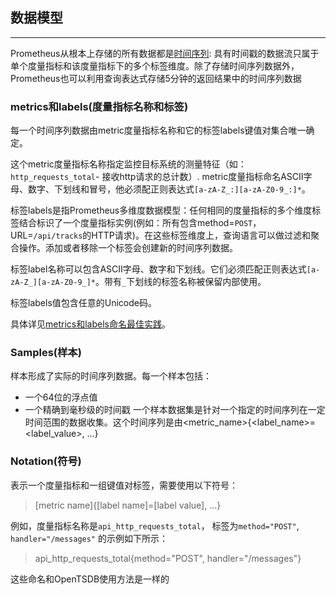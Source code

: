 ## 数据模型
---
Prometheus从根本上存储的所有数据都是[时间序列](http://en.wikipedia.org/wiki/Time_series): 具有时间戳的数据流只属于单个度量指标和该度量指标下的多个标签维度。除了存储时间序列数据外，Prometheus也可以利用查询表达式存储5分钟的返回结果中的时间序列数据
### metrics和labels(度量指标名称和标签)
每一个时间序列数据由metric度量指标名称和它的标签labels键值对集合唯一确定。

这个metric度量指标名称指定监控目标系统的测量特征（如：`http_requests_total`- 接收http请求的总计数）. metric度量指标命名ASCII字母、数字、下划线和冒号，他必须配正则表达式`[a-zA-Z_:][a-zA-Z0-9_:]*`。

标签labels是指Prometheus多维度数据模型：任何相同的度量指标的多个维度标签结合标识了一个度量指标实例(例如：所有包含method=`POST`， URL=`/api/tracks`的HTTP请求)。在这些标签维度上，查询语言可以做过滤和聚合操作。添加或者移除一个标签会创建新的时间序列数据。

标签label名称可以包含ASCII字母、数字和下划线。它们必须匹配正则表达式`[a-zA-Z_][a-zA-Z0-9_]*`。带有`_`下划线的标签名称被保留内部使用。

标签labels值包含任意的Unicode码。

具体详见[metrics和labels命名最佳实践](https://prometheus.io/docs/practices/naming/)。

### Samples(样本)
样本形成了实际的时间序列数据。每一个样本包括：
 - 一个64位的浮点值
 - 一个精确到毫秒级的时间戳
一个样本数据集是针对一个指定的时间序列在一定时间范围的数据收集。这个时间序列是由<metric_name>{<label_name>=<label_value>, ...}

### Notation(符号)
表示一个度量指标和一组键值对标签，需要使用以下符号：
>  [metric name]{[label name]=[label value], ...}

例如，度量指标名称是`api_http_requests_total`， 标签为`method="POST"`, `handler="/messages"` 的示例如下所示：
> api_http_requests_total{method="POST", handler="/messages"}

这些命名和OpenTSDB使用方法是一样的

